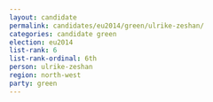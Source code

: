 ```yaml
---
layout: candidate
permalink: candidates/eu2014/green/ulrike-zeshan/
categories: candidate green
election: eu2014
list-rank: 6
list-rank-ordinal: 6th
person: ulrike-zeshan
region: north-west
party: green
---
```

